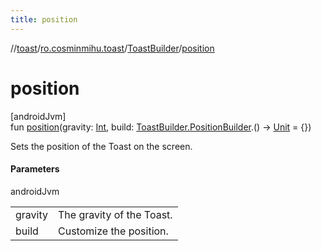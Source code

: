 ```yaml
---
title: position
---
```

//[toast](../../../index.html)/[ro.cosminmihu.toast](../index.html)/[ToastBuilder](index.html)/[position](position.html)



# position



[androidJvm]\
fun [position](position.html)(gravity: [Int](https://kotlinlang.org/api/core/kotlin-stdlib/kotlin/-int/index.html), build: [ToastBuilder.PositionBuilder](-position-builder/index.html).() -&gt; [Unit](https://kotlinlang.org/api/core/kotlin-stdlib/kotlin/-unit/index.html) = {})



Sets the position of the Toast on the screen.



#### Parameters


androidJvm

| | |
|---|---|
| gravity | The gravity of the Toast. |
| build | Customize the position. |



